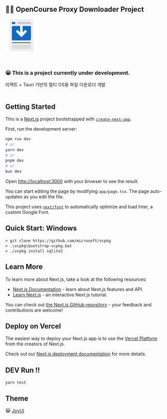 ## 🧙‍♂️ OpenCourse Proxy Downloader Project
<p align="left">
  <img style="height:100px;" src="https://github.com/jshsakura/oc-downloader/blob/master/public/logo256.png?raw=true"></img>
</p>
<br/>

### :grinning: This is a project currently under development.
리액트 + Tauri 기반의 멀티 OS용 파일 다운로더 개발
<br/>
<br/>


## Getting Started
This is a [Next.js](https://nextjs.org/) project bootstrapped with [`create-next-app`](https://github.com/vercel/next.js/tree/canary/packages/create-next-app).

First, run the development server:

```bash
npm run dev
# or
yarn dev
# or
pnpm dev
# or
bun dev
```

Open [http://localhost:3000](http://localhost:3000) with your browser to see the result.

You can start editing the page by modifying `app/page.tsx`. The page auto-updates as you edit the file.

This project uses [`next/font`](https://nextjs.org/docs/basic-features/font-optimization) to automatically optimize and load Inter, a custom Google Font.

## Quick Start: Windows
```
> git clone https://github.com/microsoft/vcpkg
> .\vcpkg\bootstrap-vcpkg.bat
> ./vcpkg install sqlite3
```

## Learn More

To learn more about Next.js, take a look at the following resources:

- [Next.js Documentation](https://nextjs.org/docs) - learn about Next.js features and API.
- [Learn Next.js](https://nextjs.org/learn) - an interactive Next.js tutorial.

You can check out [the Next.js GitHub repository](https://github.com/vercel/next.js/) - your feedback and contributions are welcome!

## Deploy on Vercel

The easiest way to deploy your Next.js app is to use the [Vercel Platform](https://vercel.com/new?utm_medium=default-template&filter=next.js&utm_source=create-next-app&utm_campaign=create-next-app-readme) from the creators of Next.js.

Check out our [Next.js deployment documentation](https://nextjs.org/docs/deployment) for more details.

## DEV Run !!
```
yarn test
```

## Theme
:joy_cat: [JoyUI](https://mui.com/joy-ui/getting-started/templates/)
